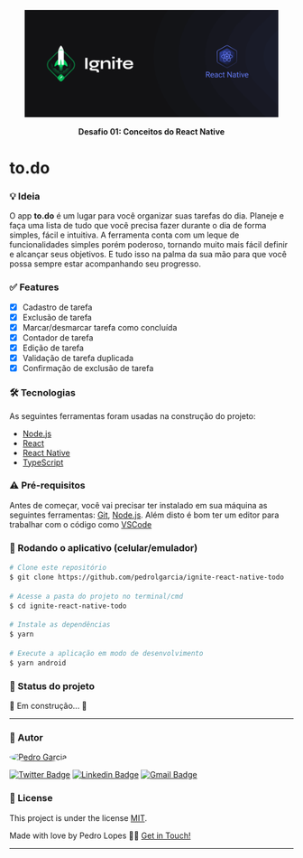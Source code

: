 <p align="center">
  <img 
    src="./src/assets/repo/banner-ignite.png"
    width="450"
    height="190"
  />
</p>

<p align="center"><b>Desafio 01: Conceitos do React Native</b></p>

# to.do

### 💡 Ideia

O app <b>to.do</b> é um lugar para você organizar suas tarefas do dia. Planeje e faça uma lista de tudo que você precisa fazer durante o dia de forma simples, fácil e intuitiva.
A ferramenta conta com um leque de funcionalidades simples porém poderoso, tornando muito mais fácil definir e alcançar seus objetivos. E tudo isso na palma da sua mão para que você possa sempre estar acompanhando seu progresso.

### ✅ Features
- [x] Cadastro de tarefa
- [x] Exclusão de tarefa
- [x] Marcar/desmarcar tarefa como concluída
- [x] Contador de tarefa
- [X] Edição de tarefa
- [X] Validação de tarefa duplicada
- [x] Confirmação de exclusão de tarefa

### 🛠 Tecnologias

As seguintes ferramentas foram usadas na construção do projeto:

- [Node.js](https://nodejs.org/en/)
- [React](https://pt-br.reactjs.org/)
- [React Native](https://reactnative.dev/)
- [TypeScript](https://www.typescriptlang.org/)


### ⚠ Pré-requisitos

Antes de começar, você vai precisar ter instalado em sua máquina as seguintes ferramentas:
[Git](https://git-scm.com), [Node.js](https://nodejs.org/en/). 
Além disto é bom ter um editor para trabalhar com o código como [VSCode](https://code.visualstudio.com/)

### 🎲 Rodando o aplicativo (celular/emulador)

```bash
# Clone este repositório
$ git clone https://github.com/pedrolgarcia/ignite-react-native-todo

# Acesse a pasta do projeto no terminal/cmd
$ cd ignite-react-native-todo

# Instale as dependências
$ yarn

# Execute a aplicação em modo de desenvolvimento
$ yarn android
```

### 🚦 Status do projeto
🚧 Em construção...  🚧

---

### 🧠 Autor

<a href="https://www.linkedin.com/in/pedro-lopes-324386161/">
 <img style="border-radius: 50%;" src="https://avatars.githubusercontent.com/u/29722492?v=4" width="100px;" alt="Pedro Garcia"/>
 <br />

[![Twitter Badge](https://img.shields.io/badge/-@pedrolgarc-1ca0f1?style=flat-square&labelColor=1ca0f1&logo=twitter&logoColor=white&link=https://twitter.com/pedrolgarc)](https://twitter.com/pedrolgarc) [![Linkedin Badge](https://img.shields.io/badge/-Pedro-blue?style=flat-square&logo=Linkedin&logoColor=white&link=https://www.linkedin.com/in/pedro-lopes-324386161/)](https://www.linkedin.com/in/pedro-lopes-324386161/) 
[![Gmail Badge](https://img.shields.io/badge/-pedrolopesgrc@gmail.com-c14438?style=flat-square&logo=Gmail&logoColor=white&link=mailto:pedrolopesgrc@gmail.com)](mailto:pedrolopesgrc@gmail.com)


### 📝 License

This project is under the license [MIT](./LICENSE).

Made with love by Pedro Lopes 👋🏽 [Get in Touch!](https://www.linkedin.com/in/pedro-lopes-324386161/)

---